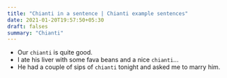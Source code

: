 ```yaml
---
title: "Chianti in a sentence | Chianti example sentences"
date: 2021-01-20T19:57:50+05:30
draft: falses
summary: "Chianti"
---
```

- Our `chianti` is quite good.
- I ate his liver with some fava beans and a nice `chianti`...
- He had a couple of sips of `chianti` tonight and asked me to marry him.
                 
